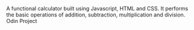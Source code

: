 A functional calculator built using Javascript, HTML and CSS. It performs the basic operations of addition, subtraction, multiplication and division. Odin Project